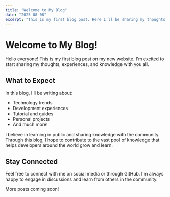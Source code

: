 ```yaml
---
title: "Welcome to My Blog"
date: "2025-08-08"
excerpt: "This is my first blog post. Here I'll be sharing my thoughts on technology, development, and more."
---
```


# Welcome to My Blog!

Hello everyone! This is my first blog post on my new website. I'm excited to start sharing my thoughts, experiences, and knowledge with you all.

## What to Expect

In this blog, I'll be writing about:

- Technology trends
- Development experiences
- Tutorial and guides
- Personal projects
- And much more!

I believe in learning in public and sharing knowledge with the community. Through this blog, I hope to contribute to the vast pool of knowledge that helps developers around the world grow and learn.

## Stay Connected

Feel free to connect with me on social media or through GitHub. I'm always happy to engage in discussions and learn from others in the community.

More posts coming soon!

